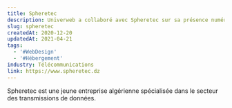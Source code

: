 ```yaml
---
title: Spheretec
description: Univerweb a collaboré avec Spheretec sur sa présence numérique. Nous avons créé le site web et nous assurons son hébergement.
slug: spheretec
createdAt: 2020-12-20
updatedAt: 2021-04-21
tags:
  - '#WebDesign'
  - '#Hébergement'
industry: Télécommunications
link: https://www.spheretec.dz
---
```


Spheretec est une jeune entreprise algérienne spécialisée dans le secteur des transmissions de données.
